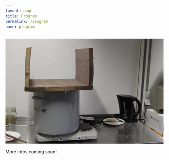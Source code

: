 ```yaml
---
layout: page
title: Program
permalink: /program
name: program
---
```


![](/assets/img/pages/topf.jpg)

More infos coming soon!
